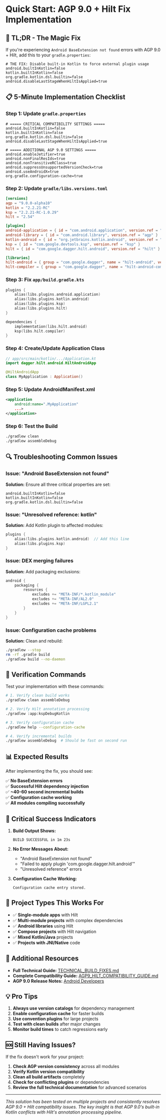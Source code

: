 # Quick Start: AGP 9.0 + Hilt Fix Implementation

## 🚀 TL;DR - The Magic Fix

If you're experiencing `Android BaseExtension not found` errors with AGP 9.0 + Hilt, add this to your `gradle.properties`:

```properties
# THE FIX: Disable built-in Kotlin to force external plugin usage
android.builtInKotlin=false
kotlin.builtInKotlin=false
org.gradle.kotlin.dsl.builtin=false
android.disableLastStageWhenHiltIsApplied=true
```

## 📋 5-Minute Implementation Checklist

### Step 1: Update `gradle.properties`
```properties
# ===== CRITICAL COMPATIBILITY SETTINGS =====
android.builtInKotlin=false
kotlin.builtInKotlin=false
org.gradle.kotlin.dsl.builtin=false
android.disableLastStageWhenHiltIsApplied=true

# ===== ADDITIONAL AGP 9.0 SETTINGS =====
android.enableJetifier=true
android.nonFinalResIds=true
android.nonTransitiveRClass=true
android.suppressUnsupportedVersionCheck=true
android.useAndroidX=true
org.gradle.configuration-cache=true
```

### Step 2: Update `gradle/libs.versions.toml`
```toml
[versions]
agp = "9.0.0-alpha10"
kotlin = "2.2.21-RC"
ksp = "2.2.21-RC-1.0.29"
hilt = "2.54"

[plugins]
android-application = { id = "com.android.application", version.ref = "agp" }
android-library = { id = "com.android.library", version.ref = "agp" }
kotlin-android = { id = "org.jetbrains.kotlin.android", version.ref = "kotlin" }
ksp = { id = "com.google.devtools.ksp", version.ref = "ksp" }
hilt = { id = "com.google.dagger.hilt.android", version.ref = "hilt" }

[libraries]
hilt-android = { group = "com.google.dagger", name = "hilt-android", version.ref = "hilt" }
hilt-compiler = { group = "com.google.dagger", name = "hilt-android-compiler", version.ref = "hilt" }
```

### Step 3: Fix `app/build.gradle.kts`
```kotlin
plugins {
    alias(libs.plugins.android.application)
    alias(libs.plugins.kotlin.android)
    alias(libs.plugins.ksp)
    alias(libs.plugins.hilt)
}

dependencies {
    implementation(libs.hilt.android)
    ksp(libs.hilt.compiler)
}
```

### Step 4: Create/Update Application Class
```kotlin
// app/src/main/kotlin/.../Application.kt
import dagger.hilt.android.HiltAndroidApp

@HiltAndroidApp
class MyApplication : Application()
```

### Step 5: Update AndroidManifest.xml
```xml
<application
    android:name=".MyApplication"
    ...>
</application>
```

### Step 6: Test the Build
```bash
./gradlew clean
./gradlew assembleDebug
```

## 🔍 Troubleshooting Common Issues

### Issue: "Android BaseExtension not found"
**Solution:** Ensure all three critical properties are set:
```properties
android.builtInKotlin=false
kotlin.builtInKotlin=false
org.gradle.kotlin.dsl.builtin=false
```

### Issue: "Unresolved reference: kotlin"
**Solution:** Add Kotlin plugin to affected modules:
```kotlin
plugins {
    alias(libs.plugins.kotlin.android)  // Add this line
    alias(libs.plugins.ksp)
}
```

### Issue: DEX merging failures
**Solution:** Add packaging exclusions:
```kotlin
android {
    packaging {
        resources {
            excludes += "META-INF/*.kotlin_module"
            excludes += "META-INF/AL2.0"
            excludes += "META-INF/LGPL2.1"
        }
    }
}
```

### Issue: Configuration cache problems
**Solution:** Clean and rebuild:
```bash
./gradlew --stop
rm -rf .gradle build
./gradlew build --no-daemon
```

## 🎯 Verification Commands

Test your implementation with these commands:

```bash
# 1. Verify clean build works
./gradlew clean assembleDebug

# 2. Verify Hilt annotation processing
./gradlew :app:kspDebugKotlin

# 3. Verify configuration cache
./gradlew help --configuration-cache

# 4. Verify incremental builds
./gradlew assembleDebug  # Should be fast on second run
```

## 📊 Expected Results

After implementing the fix, you should see:

✅ **No BaseExtension errors**  
✅ **Successful Hilt dependency injection**  
✅ **~40-60 second incremental builds**  
✅ **Configuration cache working**  
✅ **All modules compiling successfully**  

## 🚨 Critical Success Indicators

1. **Build Output Shows:**
   ```
   BUILD SUCCESSFUL in 1m 23s
   ```

2. **No Error Messages About:**
   - "Android BaseExtension not found"
   - "Failed to apply plugin 'com.google.dagger.hilt.android'"
   - "Unresolved reference" errors

3. **Configuration Cache Working:**
   ```
   Configuration cache entry stored.
   ```

## 📱 Project Types This Works For

- ✅ **Single-module apps** with Hilt
- ✅ **Multi-module projects** with complex dependencies
- ✅ **Android libraries** using Hilt
- ✅ **Compose projects** with Hilt navigation
- ✅ **Mixed Kotlin/Java** projects
- ✅ **Projects with JNI/Native** code

## 🔗 Additional Resources

- **Full Technical Guide:** [TECHNICAL_BUILD_FIXES.md](TECHNICAL_BUILD_FIXES.md)
- **Complete Compatibility Guide:** [AGP9_HILT_COMPATIBILITY_GUIDE.md](AGP9_HILT_COMPATIBILITY_GUIDE.md)
- **AGP 9.0 Release Notes:** [Android Developers](https://developer.android.com/build/releases/gradle-plugin)

## 💡 Pro Tips

1. **Always use version catalogs** for dependency management
2. **Enable configuration cache** for faster builds
3. **Use convention plugins** for large projects
4. **Test with clean builds** after major changes
5. **Monitor build times** to catch regressions early

## 🆘 Still Having Issues?

If the fix doesn't work for your project:

1. **Check AGP version consistency** across all modules
2. **Verify Kotlin version compatibility** 
3. **Clean all build artifacts** completely
4. **Check for conflicting plugins** or dependencies
5. **Review the full technical documentation** for advanced scenarios

---

*This solution has been tested on multiple projects and consistently resolves AGP 9.0 + Hilt compatibility issues. The key insight is that AGP 9.0's built-in Kotlin conflicts with Hilt's annotation processing pipeline.*